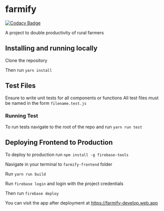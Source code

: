 # farmify

[![Codacy Badge](https://api.codacy.com/project/badge/Grade/1eea667814e745d388efe8d7225da323)](https://app.codacy.com/gh/BuildForSDG/farmify-frontend?utm_source=github.com&utm_medium=referral&utm_content=BuildForSDG/farmify-frontend&utm_campaign=Badge_Grade_Dashboard)

A project to double productivity of rural farmers

## Installing and running locally

Clone the repository

Then run `yarn install`

## Test Files

Ensure to write unit tests for all components or functions 
All test files must be named in the form `filename.test.js`

### Running Test

To run tests navigate to the root of the repo and run `yarn run test`

## Deploying Frontend to Production

To deploy to production run `npm install -g firebase-tools`

Navigate in your terminal to  `farmify-frontend` folder

Run `yarn run build`

Run `firebase login` and login with the project credentials

Then run `firebase deploy`

You can visit the app after deployment at https://farmify-develop.web.app